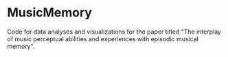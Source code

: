 # MusicMemory
Code for data analyses and visualizations for the paper titled "The interplay of music perceptual abilities and experiences with episodic musical memory".
